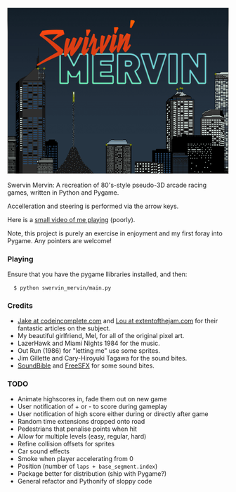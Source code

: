 ![Swervin' Mervin](/lib/box.png?raw=true "Swervin' Mervin")

Swervin Mervin: A recreation of 80's-style pseudo-3D arcade racing games, written in Python and Pygame.

Accelleration and steering is performed via the arrow keys.

Here is a [small video of me playing](https://www.youtube.com/watch?v=T08Oe1l7nhk) (poorly).

Note, this project is purely an exercise in enjoyment and my first foray into Pygame. Any pointers are welcome!

### Playing

Ensure that you have the pygame llibraries installed, and then:

```
  $ python swervin_mervin/main.py 
```

### Credits

  * [Jake at codeincomplete.com](http://codeincomplete.com/) and [Lou at extentofthejam.com](http://extentofthejam.com/) for their fantastic articles on the subject.
  * My beautiful girlfriend, Mel, for all of the original pixel art.
  * LazerHawk and Miami Nights 1984 for the music.
  * Out Run (1986) for "letting me" use some sprites.
  * Jim Gillette and Cary-Hiroyuki Tagawa for the sound bites.
  * [SoundBible](http://soundbible.com) and [FreeSFX](http://freesfx.co.uk) for some sound bites.

### TODO
  
  * Animate highscores in, fade them out on new game
  * User notification of + or - to score during gameplay
  * User notification of high score either during or directly after game
  * Random time extensions dropped onto road
  * Pedestrians that penalise points when hit
  * Allow for multiple levels (easy, regular, hard)
  * Refine collision offsets for sprites
  * Car sound effects
  * Smoke when player accelerating from 0
  * Position (number of `laps + base_segment.index`)
  * Package better for distribution (ship with Pygame?)
  * General refactor and Pythonify of sloppy code
